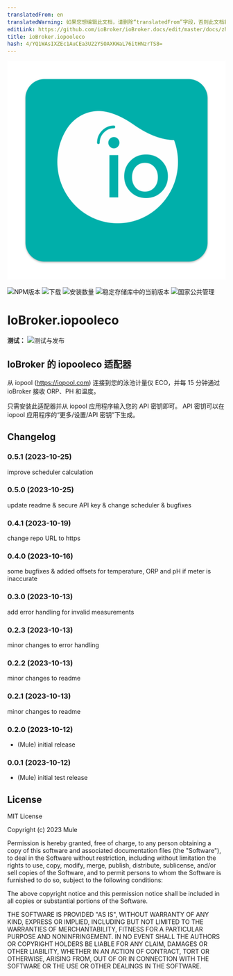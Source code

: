 ```yaml
---
translatedFrom: en
translatedWarning: 如果您想编辑此文档，请删除“translatedFrom”字段，否则此文档将再次自动翻译
editLink: https://github.com/ioBroker/ioBroker.docs/edit/master/docs/zh-cn/adapterref/iobroker.iopooleco/README.md
title: ioBroker.iopooleco
hash: 4/YQ1WAsIXZEc1AuCEa3U22YSOAXKWaL76itHNzrTS8=
---
```

![标识](../../../en/adapterref/iobroker.iopooleco/admin/iopooleco.png)

![NPM版本](https://img.shields.io/npm/v/iobroker.iopooleco.svg)
![下载](https://img.shields.io/npm/dm/iobroker.iopooleco.svg)
![安装数量](https://iobroker.live/badges/iopooleco-installed.svg)
![稳定存储库中的当前版本](https://iobroker.live/badges/iopooleco-stable.svg)
![国家公共管理](https://nodei.co/npm/iobroker.iopooleco.png?downloads=true)

# IoBroker.iopooleco
**测试：** ![测试与发布](https://github.com/mule1972/ioBroker.iopooleco/workflows/Test%20and%20Release/badge.svg)

## IoBroker 的 iopooleco 适配器
从 iopool (https://iopool.com) 连接到您的泳池计量仪 ECO，并每 15 分钟通过 ioBroker 接收 ORP、PH 和温度。

只需安装此适配器并从 iopool 应用程序输入您的 API 密钥即可。
API 密钥可以在 iopool 应用程序的“更多/设置/API 密钥”下生成。

## Changelog
### 0.5.1 (2023-10-25)
improve scheduler calculation
<!--
	Placeholder for the next version (at the beginning of the line):
	### **WORK IN PROGRESS**
-->

### 0.5.0 (2023-10-25)
update readme & secure API key & change scheduler & bugfixes

### 0.4.1 (2023-10-19)
change repo URL to https

### 0.4.0 (2023-10-16)
some bugfixes & added offsets for temperature, ORP and pH if meter is inaccurate

### 0.3.0 (2023-10-13)
add error handling for invalid measurements

### 0.2.3 (2023-10-13)
minor changes to error handling

### 0.2.2 (2023-10-13)
minor changes to readme

### 0.2.1 (2023-10-13)
minor changes to readme

### 0.2.0 (2023-10-12)
* (Mule) initial release

### 0.0.1 (2023-10-12)
* (Mule) initial test release

## License
MIT License

Copyright (c) 2023 Mule

Permission is hereby granted, free of charge, to any person obtaining a copy
of this software and associated documentation files (the "Software"), to deal
in the Software without restriction, including without limitation the rights
to use, copy, modify, merge, publish, distribute, sublicense, and/or sell
copies of the Software, and to permit persons to whom the Software is
furnished to do so, subject to the following conditions:

The above copyright notice and this permission notice shall be included in all
copies or substantial portions of the Software.

THE SOFTWARE IS PROVIDED "AS IS", WITHOUT WARRANTY OF ANY KIND, EXPRESS OR
IMPLIED, INCLUDING BUT NOT LIMITED TO THE WARRANTIES OF MERCHANTABILITY,
FITNESS FOR A PARTICULAR PURPOSE AND NONINFRINGEMENT. IN NO EVENT SHALL THE
AUTHORS OR COPYRIGHT HOLDERS BE LIABLE FOR ANY CLAIM, DAMAGES OR OTHER
LIABILITY, WHETHER IN AN ACTION OF CONTRACT, TORT OR OTHERWISE, ARISING FROM,
OUT OF OR IN CONNECTION WITH THE SOFTWARE OR THE USE OR OTHER DEALINGS IN THE
SOFTWARE.